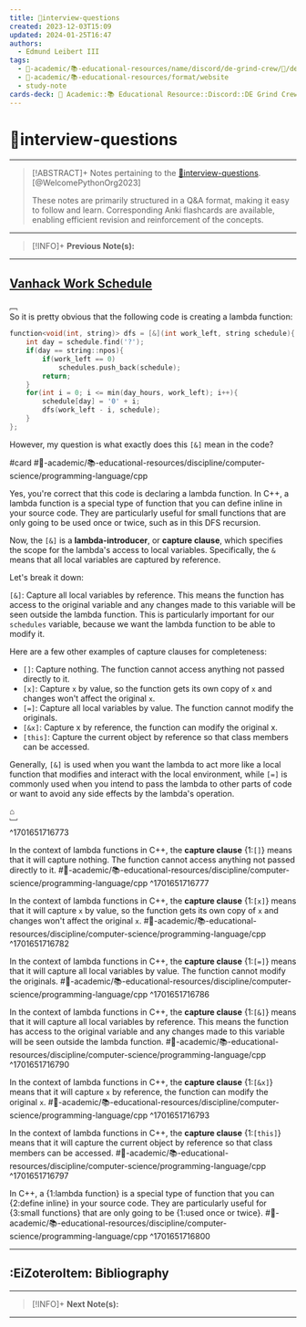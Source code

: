 ```yaml
---
title: 📒interview-questions
created: 2023-12-03T15:09
updated: 2024-01-25T16:47
authors:
  - Edmund Leibert III
tags:
  - 🔴-academic/📚-educational-resources/name/discord/de-grind-crew/🔖/de-grind-crew-∋-table-of-contents
  - 🔴-academic/📚-educational-resources/format/website
  - study-note
cards-deck: 🔴 Academic::📚 Educational Resource::Discord::DE Grind Crew::💼 Vocational::📒interview-questions
---
```


# 📒interview-questions

---

> [!ABSTRACT]+ 
> Notes pertaining to the [📒interview-questions](https://discord.com/channels/1153061162846539866/1168706308158001272). [@WelcomePythonOrg2023]
> 
> These notes are primarily structured in a Q&A format, making it easy to follow and learn. Corresponding Anki flashcards are available, enabling efficient revision and reinforcement of the concepts.

---

> [!INFO]+ 
> **Previous Note(s):**
> 

---

## [Vanhack Work Schedule](https://discord.com/channels/1153061162846539866/1168706308158001272/1180261592328319006)

﹇<br>
So it is pretty obvious that the following code is creating a lambda function:

```cpp
function<void(int, string)> dfs = [&](int work_left, string schedule){
	int day = schedule.find('?');
	if(day == string::npos){
		if(work_left == 0)
			schedules.push_back(schedule);
		return;
	}
	for(int i = 0; i <= min(day_hours, work_left); i++){
		schedule[day] = '0' + i;
		dfs(work_left - i, schedule);
	}
};
```

However, my question is what exactly does this `[&]` mean in the code?

#card #🔴-academic/📚-educational-resources/discipline/computer-science/programming-language/cpp 

Yes, you're correct that this code is declaring a lambda function. In C++, a lambda function is a special type of function that you can define inline in your source code. They are particularly useful for small functions that are only going to be used once or twice, such as in this DFS recursion.

Now, the `[&]` is a **lambda-introducer**, or **capture clause**, which specifies the scope for the lambda's access to local variables. Specifically, the `&` means that all local variables are captured by reference.

Let's break it down:

`[&]`: Capture all local variables by reference. This means the function has access to the original variable and any changes made to this variable will be seen outside the lambda function. This is particularly important for our `schedules` variable, because we want the lambda function to be able to modify it.

Here are a few other examples of capture clauses for completeness:
- `[]`: Capture nothing. The function cannot access anything not passed directly to it.
- `[x]`: Capture `x` by value, so the function gets its own copy of `x` and changes won't affect the original `x`.
- `[=]`: Capture all local variables by value. The function cannot modify the originals.
- `[&x]`: Capture x by reference, the function can modify the original x.
- `[this]`: Capture the current object by reference so that class members can be accessed.

Generally, `[&]` is used when you want the lambda to act more like a local function that modifies and interact with the local environment, while `[=]` is commonly used when you intend to pass the lambda to other parts of code or want to avoid any side effects by the lambda's operation.

⌂
<br>﹈<br>^1701651716773

In the context of lambda functions in C++, the **capture clause** {1:`[]`} means that it will capture nothing. The function cannot access anything not passed directly to it.
#🔴-academic/📚-educational-resources/discipline/computer-science/programming-language/cpp
^1701651716777

In the context of lambda functions in C++, the **capture clause** {1:`[x]`} means that it will capture `x` by value, so the function gets its own copy of `x` and changes won't affect the original `x`.
#🔴-academic/📚-educational-resources/discipline/computer-science/programming-language/cpp
^1701651716782

In the context of lambda functions in C++, the **capture clause** {1:`[=]`} means that it will capture all local variables by value. The function cannot modify the originals.
#🔴-academic/📚-educational-resources/discipline/computer-science/programming-language/cpp
^1701651716786

In the context of lambda functions in C++, the **capture clause** {1:`[&]`} means that it will capture all local variables by reference. This means the function has access to the original variable and any changes made to this variable will be seen outside the lambda function.
#🔴-academic/📚-educational-resources/discipline/computer-science/programming-language/cpp
^1701651716790

In the context of lambda functions in C++, the **capture clause** {1:`[&x]`} means that it will capture `x` by reference, the function can modify the original `x`.
#🔴-academic/📚-educational-resources/discipline/computer-science/programming-language/cpp
^1701651716793

In the context of lambda functions in C++, the **capture clause** {1:`[this]`} means that it will capture the current object by reference so that class members can be accessed.
#🔴-academic/📚-educational-resources/discipline/computer-science/programming-language/cpp
^1701651716797

In C++, a {1:lambda function} is a special type of function that you can {2:define inline} in your source code. They are particularly useful for {3:small functions} that are only going to be {1:used once or twice}.
#🔴-academic/📚-educational-resources/discipline/computer-science/programming-language/cpp
^1701651716800

---

## :EiZoteroItem: Bibliography

---

> [!INFO]+
> **Next Note(s):**

---

